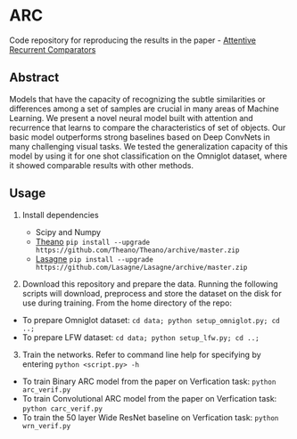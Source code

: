 # ARC
Code repository for reproducing the results in the paper - [Attentive Recurrent Comparators](http://openreview.net/forum?id=BJjn-Yixl "Paper on OpenReview")

## Abstract
Models that have the capacity of recognizing the subtle similarities or differences among a set of samples are crucial in many areas of Machine Learning. We present a novel neural model built with attention and recurrence that learns to compare the characteristics of set of objects. Our basic model outperforms strong baselines based on Deep ConvNets in many challenging visual tasks. We tested the generalization capacity of this model by using it for one shot classification on the Omniglot dataset, where it showed comparable results with other methods.

## Usage
1. Install dependencies
    * Scipy and Numpy
    * [Theano](http://deeplearning.net/software/theano/) `pip install --upgrade https://github.com/Theano/Theano/archive/master.zip`
    * [Lasagne](http://lasagne.readthedocs.io/en/latest/index.html) `pip install --upgrade https://github.com/Lasagne/Lasagne/archive/master.zip`

2. Download this repository and prepare the data. Running the following scripts will download, preprocess and store the dataset on the disk for use during training. From the home directory of the repo:
  * To prepare Omniglot dataset: `cd data; python setup_omniglot.py; cd ..;`
  * To prepare LFW dataset: `cd data; python setup_lfw.py; cd ..;`

3. Train the networks. Refer to command line help for specifying by entering `python <script.py> -h`
  * To train Binary ARC model from the paper on Verfication task: `python arc_verif.py`
  * To train Convolutional ARC model from the paper on Verfication task: `python carc_verif.py`
  * To train the 50 layer Wide ResNet baseline on Verfication task: `python wrn_verif.py`
